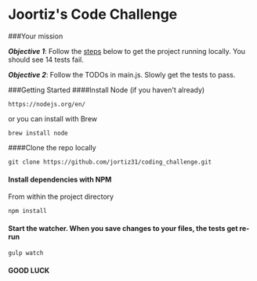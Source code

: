 Joortiz's Code Challenge
===


###Your mission

**_Objective 1_**: Follow the [steps](#getting-started) below to get the project running locally. You should see 14 tests fail.

**_Objective 2_**: Follow the TODOs in main.js. Slowly get the tests to pass.

###Getting Started
####Install Node
(if you haven't already)   

	https://nodejs.org/en/   
or you can install with Brew

    brew install node

####Clone the repo locally

	git clone https://github.com/jortiz31/coding_challenge.git


#### Install dependencies with NPM
From within the project directory

	npm install

#### Start the watcher. When you save changes to your files, the tests get re-run

	gulp watch


#### GOOD LUCK
